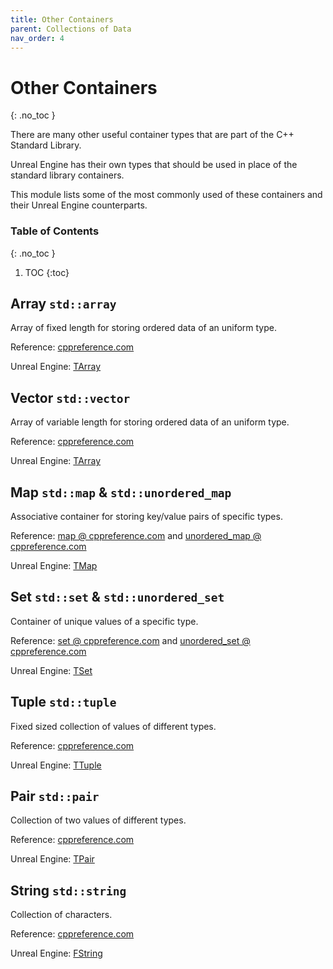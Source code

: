```yaml
---
title: Other Containers
parent: Collections of Data
nav_order: 4
---
```


<!--prettier-ignore-start-->

# Other Containers
{: .no_toc }

There are many other useful container types that are part of the C++ Standard Library.

Unreal Engine has their own types that should be used in place of the standard library containers.

This module lists some of the most commonly used of these containers and their Unreal Engine counterparts.

### Table of Contents
{: .no_toc }

1. TOC
{:toc}

<!--prettier-ignore-end-->

## Array `std::array`

Array of fixed length for storing ordered data of an uniform type.

Reference: [cppreference.com](https://en.cppreference.com/w/cpp/container/array)

Unreal Engine: [TArray](https://docs.unrealengine.com/en-US/ProgrammingAndScripting/ProgrammingWithCPP/UnrealArchitecture/TArrays/index.html)

## Vector `std::vector`

Array of variable length for storing ordered data of an uniform type.

Reference: [cppreference.com](https://en.cppreference.com/w/cpp/container/vector)

Unreal Engine: [TArray](https://docs.unrealengine.com/en-US/ProgrammingAndScripting/ProgrammingWithCPP/UnrealArchitecture/TArrays/index.html)

## Map `std::map` & `std::unordered_map`

Associative container for storing key/value pairs of specific types.

Reference: [map @ cppreference.com](https://en.cppreference.com/w/cpp/container/map) and [unordered_map @ cppreference.com](https://en.cppreference.com/w/cpp/container/unordered_map)

Unreal Engine: [TMap](https://docs.unrealengine.com/en-US/ProgrammingAndScripting/ProgrammingWithCPP/UnrealArchitecture/TMap/index.html)

## Set `std::set` & `std::unordered_set`

Container of unique values of a specific type.

Reference: [set @ cppreference.com](https://en.cppreference.com/w/cpp/container/set) and [unordered_set @ cppreference.com](https://en.cppreference.com/w/cpp/container/unordered_set)

Unreal Engine: [TSet](https://docs.unrealengine.com/en-US/ProgrammingAndScripting/ProgrammingWithCPP/UnrealArchitecture/TSet/index.html)

## Tuple `std::tuple`

Fixed sized collection of values of different types.

Reference: [cppreference.com](https://en.cppreference.com/w/cpp/utility/tuple)

Unreal Engine: [TTuple](https://docs.unrealengine.com/en-US/API/Runtime/Core/Templates/TTuple/index.html)

## Pair `std::pair`

Collection of two values of different types.

Reference: [cppreference.com](https://en.cppreference.com/w/cpp/utility/pair)

Unreal Engine: [TPair](https://docs.unrealengine.com/en-US/API/Runtime/Core/Containers/TPair/index.html)

## String `std::string`

Collection of characters.

Reference: [cppreference.com](https://en.cppreference.com/w/cpp/string/basic_string)

Unreal Engine: [FString](https://docs.unrealengine.com/en-US/API/Runtime/Core/Containers/FString/index.html)
